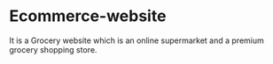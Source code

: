 # Ecommerce-website
It is a Grocery website which is an online supermarket and a premium grocery shopping store.
